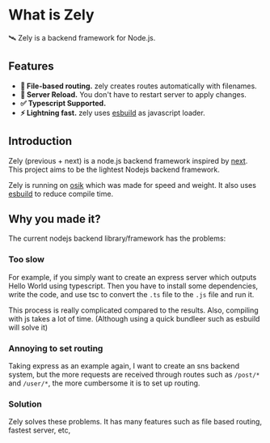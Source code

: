 <app-announcement>
</app-announcement>

# What is Zely

🛰️ Zely is a backend framework for Node.js.

## Features

- **🚧 File-based routing.** zely creates routes automatically with filenames.
- **🚀 Server Reload.** You don't have to restart server to apply changes.
- **✅ Typescript Supported.**
- **⚡ Lightning fast.** zely uses [esbuild](https://esbuild.github.io/) as javascript loader.

## Introduction

Zely (previous + next) is a node.js backend framework inspired by [next](https://nextjs.org/). This project aims to be the lightest Nodejs backend framework.

Zely is running on [osik](https://npmjs.com/package/osik) which was made for speed and weight. It also uses [esbuild](https://esbuild.github.io/) to reduce compile time.

## Why you made it?

The current nodejs backend library/framework has the problems:

### Too slow

For example, if you simply want to create an express server which outputs Hello World using typescript. Then you have to install some dependencies, write the code, and use tsc to convert the `.ts` file to the `.js` file and run it.

This process is really complicated compared to the results. Also, compiling with js takes a lot of time. (Although using a quick bundleer such as esbuild will solve it)

### Annoying to set routing

Taking express as an example again, I want to create an sns backend system, but the more requests are received through routes such as `/post/*` and `/user/*`, the more cumbersome it is to set up routing.

### Solution

Zely solves these problems. It has many features such as file based routing, fastest server, etc,
